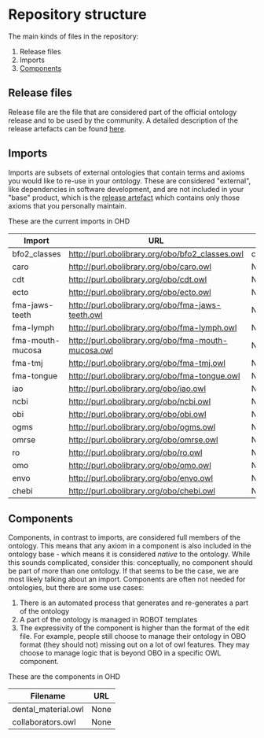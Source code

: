 # Repository structure

The main kinds of files in the repository:

1. Release files
2. Imports
3. [Components](#components)

## Release files
Release file are the file that are considered part of the official ontology release and to be used by the community. A detailed description of the release artefacts can be found [here](https://github.com/INCATools/ontology-development-kit/blob/master/docs/ReleaseArtefacts.md).

## Imports
Imports are subsets of external ontologies that contain terms and axioms you would like to re-use in your ontology. These are considered "external", like dependencies in software development, and are not included in your "base" product, which is the [release artefact](https://github.com/INCATools/ontology-development-kit/blob/master/docs/ReleaseArtefacts.md) which contains only those axioms that you personally maintain.

These are the current imports in OHD

| Import | URL | Type |
| ------ | --- | ---- |
| bfo2_classes | http://purl.obolibrary.org/obo/bfo2_classes.owl | custom |
| caro | http://purl.obolibrary.org/obo/caro.owl | None |
| cdt | http://purl.obolibrary.org/obo/cdt.owl | None |
| ecto | http://purl.obolibrary.org/obo/ecto.owl | None |
| fma-jaws-teeth | http://purl.obolibrary.org/obo/fma-jaws-teeth.owl | None |
| fma-lymph | http://purl.obolibrary.org/obo/fma-lymph.owl | None |
| fma-mouth-mucosa | http://purl.obolibrary.org/obo/fma-mouth-mucosa.owl | None |
| fma-tmj | http://purl.obolibrary.org/obo/fma-tmj.owl | None |
| fma-tongue | http://purl.obolibrary.org/obo/fma-tongue.owl | None |
| iao | http://purl.obolibrary.org/obo/iao.owl | None |
| ncbi | http://purl.obolibrary.org/obo/ncbi.owl | None |
| obi | http://purl.obolibrary.org/obo/obi.owl | None |
| ogms | http://purl.obolibrary.org/obo/ogms.owl | None |
| omrse | http://purl.obolibrary.org/obo/omrse.owl | None |
| ro | http://purl.obolibrary.org/obo/ro.owl | None |
| omo | http://purl.obolibrary.org/obo/omo.owl | None |
| envo | http://purl.obolibrary.org/obo/envo.owl | None |
| chebi | http://purl.obolibrary.org/obo/chebi.owl | None |

## Components
Components, in contrast to imports, are considered full members of the ontology. This means that any axiom in a component is also included in the ontology base - which means it is considered _native_ to the ontology. While this sounds complicated, consider this: conceptually, no component should be part of more than one ontology. If that seems to be the case, we are most likely talking about an import. Components are often not needed for ontologies, but there are some use cases:

1. There is an automated process that generates and re-generates a part of the ontology
2. A part of the ontology is managed in ROBOT templates
3. The expressivity of the component is higher than the format of the edit file. For example, people still choose to manage their ontology in OBO format (they should not) missing out on a lot of owl features. They may choose to manage logic that is beyond OBO in a specific OWL component.

These are the components in OHD

| Filename | URL |
| -------- | --- |
| dental_material.owl | None |
| collaborators.owl | None |
